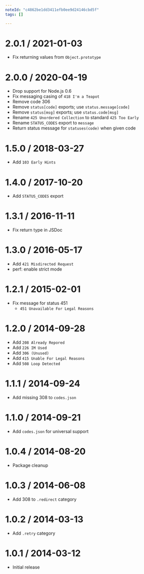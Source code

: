 ```yaml
---
noteId: "c4862be1dd3411efb0ee9d24146cbd5f"
tags: []

---
```


2.0.1 / 2021-01-03
==================

  * Fix returning values from `Object.prototype`

2.0.0 / 2020-04-19
==================

  * Drop support for Node.js 0.6
  * Fix messaging casing of `418 I'm a Teapot`
  * Remove code 306
  * Remove `status[code]` exports; use `status.message[code]`
  * Remove `status[msg]` exports; use `status.code[msg]`
  * Rename `425 Unordered Collection` to standard `425 Too Early`
  * Rename `STATUS_CODES` export to `message`
  * Return status message for `statuses(code)` when given code

1.5.0 / 2018-03-27
==================

  * Add `103 Early Hints`

1.4.0 / 2017-10-20
==================

  * Add `STATUS_CODES` export

1.3.1 / 2016-11-11
==================

  * Fix return type in JSDoc

1.3.0 / 2016-05-17
==================

  * Add `421 Misdirected Request`
  * perf: enable strict mode

1.2.1 / 2015-02-01
==================

  * Fix message for status 451
    - `451 Unavailable For Legal Reasons`

1.2.0 / 2014-09-28
==================

  * Add `208 Already Repored`
  * Add `226 IM Used`
  * Add `306 (Unused)`
  * Add `415 Unable For Legal Reasons`
  * Add `508 Loop Detected`

1.1.1 / 2014-09-24
==================

  * Add missing 308 to `codes.json`

1.1.0 / 2014-09-21
==================

  * Add `codes.json` for universal support

1.0.4 / 2014-08-20
==================

  * Package cleanup

1.0.3 / 2014-06-08
==================

  * Add 308 to `.redirect` category

1.0.2 / 2014-03-13
==================

  * Add `.retry` category

1.0.1 / 2014-03-12
==================

  * Initial release
